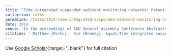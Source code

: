 ```yaml
---
title: "Time-integrated suspended sediment monitoring networks: Potential and implications for geomorphology"
collection: talks
permalink: /talks/2014-Time-integrated-suspended-sediment-monitoring-networks-Potential-and-implications-for-geomorphology
date: 2014
venue: 'In the proceedings of EGU General Assembly Conference Abstracts'
citation: ' Matthew {Perks},  Sim {Reaney}, &quot;Time-integrated suspended sediment monitoring networks: Potential and implications for geomorphology.&quot; In the proceedings of EGU General Assembly Conference Abstracts, 2014.'
---
```

Use [Google Scholar](https://scholar.google.com/scholar?q=Time+integrated+suspended+sediment+monitoring+networks:+Potential+and+implications+for+geomorphology){:target="_blank"} for full citation